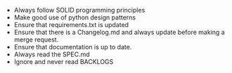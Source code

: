 - Always follow SOLID programming principles
- Make good use of python design patterns
- Ensure that requirements.txt is updated
- Ensure that there is a Changelog.md and always update before making a merge request.
- Ensure that documentation is up to date. 
- Always read the SPEC.md 
- Ignore and never read BACKLOGS

